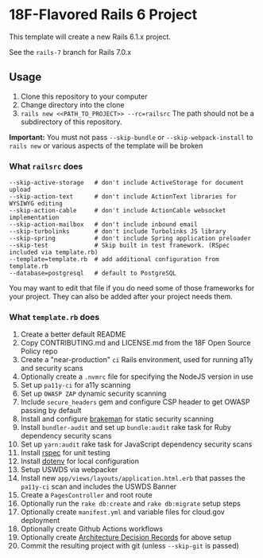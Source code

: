 18F-Flavored Rails 6 Project
============================

This template will create a new Rails 6.1.x project.

See the `rails-7` branch for Rails 7.0.x

## Usage

1. Clone this repository to your computer
1. Change directory into the clone
1. `rails new <<PATH_TO_PROJECT>> --rc=railsrc` The path should not be a subdirectory of this repository.

**Important:** You must not pass `--skip-bundle` or `--skip-webpack-install` to `rails new` or various aspects of the template will be broken

### What `railsrc` does

```
--skip-active-storage   # don't include ActiveStorage for document upload
--skip-action-text      # don't include ActionText libraries for WYSIWYG editing
--skip-action-cable     # don't include ActionCable websocket implementation
--skip-action-mailbox   # don't include inbound email
--skip-turbolinks       # don't include Turbolinks JS library
--skip-spring           # don't include Spring application preloader
--skip-test             # Skip built in test framework. (RSpec included via template.rb)
--template=template.rb  # add additional configuration from template.rb
--database=postgresql   # default to PostgreSQL
```

You may want to edit that file if you do need some of those frameworks for your project. They can also
be added after your project needs them.

### What `template.rb` does

1. Create a better default README
1. Copy CONTRIBUTING.md and LICENSE.md from the 18F Open Source Policy repo
1. Create a "near-production" `ci` Rails environment, used for running a11y and security scans
1. Optionally create a `.nvmrc` file for specifying the NodeJS version in use
1. Set up `pa11y-ci` for a11y scanning
1. Set up `OWASP ZAP` dynamic security scanning
1. Include `secure_headers` gem and configure CSP header to get OWASP passing by default
1. Install and configure [brakeman](https://rubygems.org/gems/brakeman) for static security scanning
1. Install `bundler-audit` and set up `bundle:audit` rake task for Ruby dependency security scans
1. Set up `yarn:audit` rake task for JavaScript dependency security scans
1. Install [rspec](https://rubygems.org/gems/rspec-rails) for unit testing
1. Install [dotenv](https://rubygems.org/gems/dotenv-rails) for local configuration
1. Setup USWDS via webpacker
1. Install new `app/views/layouts/application.html.erb` that passes the `pa11y-ci` scan and includes the USWDS Banner
1. Create a `PagesController` and root route
1. Optionally run the `rake db:create` and `rake db:migrate` setup steps
1. Optionally create `manifest.yml` and variable files for cloud.gov deployment
1. Optionally create Github Actions workflows
1. Optionally create [Architecture Decision Records](https://adr.github.io/) for above setup
1. Commit the resulting project with git (unless `--skip-git` is passed)

